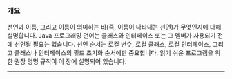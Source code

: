 ### 개요
선언과 이름, 그리고 이름이 의미하는 바(즉, 이름이 나타내는 선언)가 무엇인지에 대해 설명합니다. Java 프로그래밍 언어는 클래스와 인터페이스 또는 그 멤버가 사용되기 전에 선언될 필요는 없습니다. 선언 순서는 로컬 변수, 로컬 클래스, 로컬 인터페이스, 그리고 클래스나 인터페이스의 필드 초기화 순서에만 중요합니다. 읽기 쉬운 프로그램을 위한 권장 명명 규칙이 이 장에 설명되어 있습니다.

---